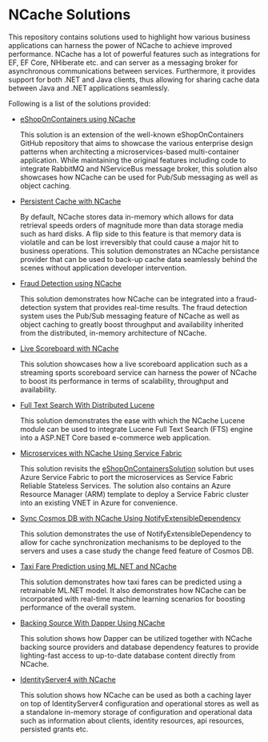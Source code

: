 # NCache Solutions

This repository contains solutions used to highlight how various business applications can harness the power of NCache to achieve improved performance. NCache has a lot of powerful features such as integrations for EF, EF Core, NHiberate etc. and can server as a messaging broker for asynchronous communications between services. Furthermore, it provides support for both .NET and Java clients, thus allowing for sharing cache data between Java and .NET applications seamlessly.

Following is a list of the solutions provided:

- [eShopOnContainers using NCache](./eShopOnContainers/README.md)

  This solution is an extension of the well-known eShopOnContainers GitHub repository that aims to showcase the various enterprise design patterns when architecting a microservices-based multi-container application. While maintaining the original features including code to integrate RabbitMQ and NServiceBus message broker, this solution also showcases how NCache can be used for Pub/Sub messaging as well as object caching.
  
- [Persistent Cache with NCache](./PersistentCache/README.md)
 
  By default, NCache stores data in-memory which allows for data retrieval speeds orders of magnitude more than data storage media such as hard disks. A flip side to this feature is that memory data is violatile and can be lost irreversibly that could cause a major hit to business operations. This solution demonstrates an NCache persistance provider that can be used to back-up cache data seamlessly behind the scenes without application developer intervention.
	
- [Fraud Detection using NCache](./FraudDetection/README.md)

  This solution demonstrates how NCache can be integrated into a fraud-detection system that provides real-time results. The fraud detection system uses the Pub/Sub messaging feature of NCache as well as object caching to greatly boost throughput and availability inherited from the distributed, in-memory architecture of NCache.
    
- [Live Scoreboard with NCache](./LiveScoreboard/README.md)

  This solution showcases how a live scoreboard application such as a streaming sports scoreboard service can harness the power of NCache to boost its performance in terms of scalability, throughput and availability.
  
- [Full Text Search With Distributed Lucene](./FullTextSearchWithDistributedLucene/README.md)

  This solution demonstrates the ease with which the NCache Lucene module can be used to integrate Lucene Full Text Search (FTS) engine into a ASP.NET Core based e-commerce web application.

- [Microservices with NCache Using Service Fabric](./NCacheServiceFabric/README.md)

  This solution revisits the [eShopOnContainersSolution](./eShopOnContainers/README.md) solution but uses Azure Service Fabric to port the microservices as Service Fabric Reliable Stateless Services. The solution also contains an Azure Resource Manager (ARM) template to deploy a Service Fabric cluster into an existing VNET in Azure for convenience.
  
- [Sync Cosmos DB with NCache Using NotifyExtensibleDependency](./CosmosNotifyExtensibleDependency/README.md)

  This solution demonstrates the use of NotifyExtensibleDependency to allow for cache synchronization mechanisms to be deployed to the servers and uses a case study the change feed feature of Cosmos DB.
  
- [Taxi Fare Prediction using ML.NET and NCache](./TaxiFarePrediction/readme.md)

  This solution demonstrates how taxi fares can be predicted using a retrainable ML.NET model. It also demonstrates how NCache can be incorporated with real-time machine learning scenarios for boosting performance of the overall system.

- [Backing Source With Dapper Using NCache](./BackingSourceWithDapperUsingNCache/README.md)

  This solution shows how Dapper can be utilized together with NCache backing source providers and database dependency features to provide lighting-fast access to up-to-date database content directly from NCache.
  
- [IdentityServer4 with NCache](./NCacheIdentityServer4/README.md)

  This solution shows how NCache can be used as both a caching layer on top of IdentityServer4 configuration and operational stores as well as a standalone in-memory storage of configuration and operational data such as information about clients, identity resources, api resources, persisted grants etc.
